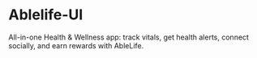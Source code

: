 # Ablelife-UI
All-in-one Health &amp; Wellness app: track vitals, get health alerts, connect socially, and earn rewards with AbleLife.
